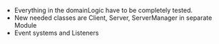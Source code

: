 - Everything in the domainLogic have to be completely tested.
- New needed classes are Client, Server, ServerManager in separate Module
- Event systems and Listeners
